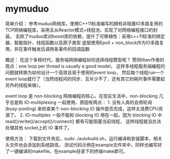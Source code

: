 # mymuduo
简单介绍：
参考muduo网络库，使用C++11标准编写的拥有非阻塞IO多路复用的TCP网络编程库，采用主从Reactor模式+线程池，实现了对网络编程接口的封装。
去除了muduo库对boost库的依赖，提升了可移植性：采用c++11标准的绑定器、智能指针、线程函数以及原子类型
底层使用Epoll + non_block作为IO多路复用，并在事件触发后调用各事件的回调函数

概述：
在这个多核时代，服务端网络编程如何选择线程模型呢？ 赞同libev作者的观点：one loop per thread is usually a good model，
这样多线程服务端编程的问题就转换为如何设计一个高效且易于使用的event loop，
然后每个线程run一个event loop就行了（当然线程间的同步、互斥少不了，还有其它的耗时事件需要起另外的线程来做）。

event loop 是 non-blocking 网络编程的核心，在现实生活中，non-blocking 几乎总是和 IO-multiplexing
一起使用，原因有两点：
        1. 没有人真的会用轮询 (busy-pooling) 来检查某个 non-blocking IO 操作是否完成，这样太浪费CPU资源了。
        2. IO-multiplex 一般不能和 blocking IO 用在一起，因为 blocking IO 中read()/write()/accept()/connect() 都有可能阻塞当前线程，
        这样线程就没办法处理其他 socket上的 IO 事件了。
        
使用方法：
下载到文件夹后，sudo ./autobuild.sh，运行编译和安装脚本，相关头文件也会添加到系统路径。
测试代码示例在example文件夹中，同样也编写好了一键编译的makefile，在example目录下的终端make即可。
